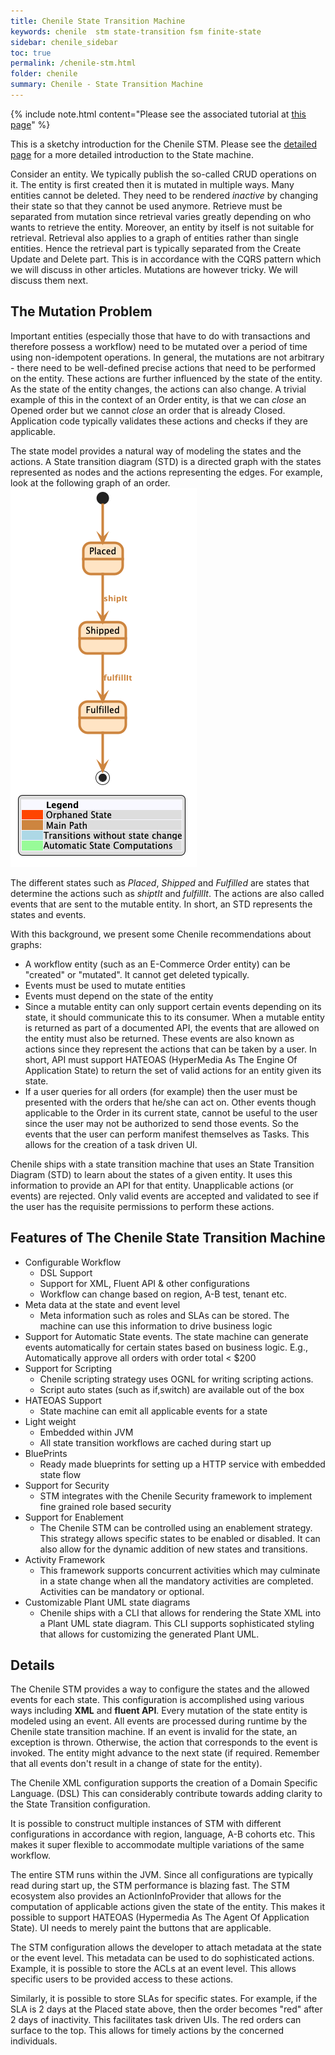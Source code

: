 ```yaml
---
title: Chenile State Transition Machine
keywords: chenile  stm state-transition fsm finite-state
sidebar: chenile_sidebar
toc: true
permalink: /chenile-stm.html
folder: chenile
summary: Chenile - State Transition Machine
---
```

{% include note.html content="Please see the associated tutorial at <a href='chenile-workflow-tutorial.html'>this page</a>" %}

This is a sketchy introduction for the Chenile STM. Please see the [detailed page](/chenile-stm-details.html)
for a more detailed introduction to the State machine.

Consider an entity. We typically publish the so-called CRUD operations on it. The entity is first created then it is mutated in multiple ways. Many entities cannot be deleted. They need to be rendered _inactive_ by changing their state so that they cannot be used anymore. Retrieve must be separated from mutation since retrieval varies greatly depending on who wants to retrieve the entity. Moreover, an entity by itself is not suitable for retrieval. Retrieval also applies to a graph of entities rather than single entities. Hence the retrieval part is typically separated from the Create Update and Delete part. This is in accordance with the CQRS pattern which we will discuss in other articles. 
Mutations are however tricky. We will discuss them next.

## The Mutation Problem
Important entities (especially those that have to do with transactions and therefore possess a workflow) need to be mutated over a period of time using non-idempotent operations. In general, the mutations are not arbitrary - there need to be well-defined precise actions that need to be performed on the entity. These actions are further influenced by the state of the entity. As the state of the entity changes, the actions can also change. A trivial example of this in the context of an Order entity, is that we can _close_ an Opened order but we cannot _close_ an order that is already Closed. Application code typically validates these actions and checks if they are applicable.

The state model provides a natural way of modeling the states and the actions. A State transition diagram (STD) is a directed graph with the states represented as nodes and the actions representing the edges. For example, look at the following graph of an order. 
![Order Graph](/images/chenile/order-std.png)

The different states such as _Placed_, _Shipped_ and _Fulfilled_ are states that determine the actions such as _shiptIt_ and _fulfillIt_. The actions are also called events that are sent to the mutable entity. In short, an STD represents the states and events.

With this background, we present some Chenile recommendations about graphs:

* A workflow entity (such as an E-Commerce Order entity) can be "created" or "mutated". It cannot get deleted typically. 
* Events must be used to mutate entities
* Events must depend on the state of the entity
* Since a mutable entity can only support certain events depending on its state, it should communicate this to its consumer. When a mutable entity is returned as part of a documented API, the events that are allowed on the entity must also be returned. These events are also known as actions since they represent the actions that can be taken by a user. In short, API must support HATEOAS (HyperMedia As The Engine Of Application State) to return the set of valid actions for an entity given its state.
* If a user queries for all orders (for example) then the user must be presented with the orders that he/she can act on. Other events though applicable to the Order in its current state, cannot be useful to the user since the user may not be authorized to send those events. So the events that the user can perform manifest themselves as Tasks. This allows for the creation of a task driven UI.

Chenile ships with a state transition machine that uses an State Transition Diagram (STD) to learn about the states of a given entity. It uses this information to provide an API for that entity. Unapplicable actions (or events) are rejected. Only valid events are accepted and validated to see if the user has the requisite permissions to perform these actions. 

## Features of The Chenile State Transition Machine
* Configurable Workflow
	- DSL Support
	- Support for XML, Fluent API  & other configurations
	- Workflow can change based on region, A-B test, tenant  etc.
* Meta data at the state and event level
	- Meta information such as roles and SLAs can be stored. The machine can use this information to drive business logic
* Support for Automatic State events. The state machine can generate events automatically for certain states based on business logic. E.g., Automatically approve all orders with order total < $200 
* Support for Scripting 
  - Chenile scripting strategy uses OGNL for writing scripting actions.
  - Script auto states (such as if,switch)  are available out of the box
* HATEOAS Support
	- State machine can emit all applicable events for a state
* Light weight
	- Embedded within JVM
	- All state transition workflows are cached during start up
* BluePrints 
	- Ready made blueprints for setting up a HTTP service with embedded state flow
* Support for Security
  - STM integrates with the Chenile Security framework to implement fine grained role based security
* Support for Enablement
  - The Chenile STM can be controlled using an enablement strategy. This strategy allows specific states to be enabled or disabled. It can also allow for the dynamic addition of new states and transitions.
* Activity Framework
  - This framework supports concurrent activities which may culminate in a state change when all the mandatory activities are completed. Activities can be mandatory or optional.
* Customizable Plant UML state diagrams
  - Chenile ships with a CLI that allows for rendering the State XML into a Plant UML state diagram. This CLI supports sophisticated styling that allows for customizing the generated Plant UML.  

## Details 
The Chenile STM provides a way to configure the states and the allowed events for each state. This configuration is accomplished using various ways including __XML__ and __fluent API__. Every mutation of the state entity is modeled using an event. All events are processed during runtime by the Chenile state transition machine. If an event is invalid for the state, an exception is thrown. Otherwise, the action that corresponds to the event is invoked. The entity might advance to the next state (if required. Remember that all events don't result in a change of state for the entity). 

The Chenile XML configuration supports the creation of a Domain Specific Language. (DSL) This can considerably contribute towards adding clarity to the State Transition configuration. 

It is possible to construct multiple instances of STM with different configurations in accordance with region, language, A-B cohorts etc. This makes it super flexible to accommodate multiple variations of the same workflow. 

The entire STM runs within the JVM. Since all configurations are typically read during start up, the STM performance is blazing fast. The STM ecosystem also provides an ActionInfoProvider that allows for the computation of applicable actions given the state of the entity. This makes it possible to support HATEOAS (Hypermedia As The Agent Of Application State). UI needs to merely paint the buttons that are applicable. 

The STM configuration allows the developer to attach metadata at the state or the event level. This metadata can be used to do sophisticated actions. Example, it is possible to store the ACLs at an event level. This allows specific users to be provided access to these actions. 

Similarly, it is possible to store SLAs for specific states. For example, if the SLA is 2 days at the Placed state above, then the order becomes "red" after 2 days of inactivity. This facilitates task driven UIs. The red orders can surface to the top. This allows for timely actions by the concerned individuals. 


